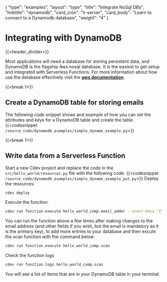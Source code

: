 {
    "type": "examples",
    "layout": "type",
    "title": "Integrate NoSql DBs",
    "linktitle": "dynamodb",
    "card_icon": "ti-server",
    "card_body": "Learn to connect to a Dynamodb database",
    "weight": "4"
}


# Integrating with DynamoDB 
{{<header_divider>}}

Most applications will need a database for storing persistent data, and DynamoDB is the flagship Aws nosql database. It is the easiest to get setup and integrated with Serverless Functions. For more information about how use the database effectively visit the **[aws documentation](https://docs.aws.amazon.com/dynamodb/index.html)**.

{{<break 1>}}
## Create a DynamoDB table for storing emails
The following code snippet shows and example of how you can set the attributes and keys for a DynamoDB table and create the table.
{{<codesnippet `/source_code/dynamodb_examples/simple_dynamo_example.py`>}}


{{<break 1>}}
## Write data from a Serverless Function
Start a new Cdev project and replace the code in the `src/hello_world/resources.py` file with the following code.
{{<codesnippet `/source_code/dynamodb_examples/simple_dynamo_example_put.py`>}}
Deploy the resources.
```bash
cdev deploy
```
Execute the function.
```bash
cdev run function.execute hello_world_comp.email_adder --event-data "{\"body\":{\"first_name\":\"Paul\",\"last_name\":\"Atreides\",\"email\":\"Muaddib@dune.com\"}}"
```
You can run the function above a few times after making changes to the email address (and other fields if you wish, but the email is mandatory as it is the primary key), to add more entries to your database and then excute the scan function with the command below:
```bash
cdev run function.execute hello_world_comp.scan
```
Check the function logs
```bash
cdev run function.logs hello_world_comp.scan
```
You will see a list of items that are in your DynamoDB table in your terminal.